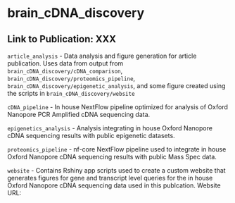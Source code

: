 # brain_cDNA_discovery


## Link to Publication: XXX

`article_analysis` - Data analysis and figure generation for article publication. Uses data from output from `brain_cDNA_discovery/cDNA_comparison`, `brain_cDNA_discovery/proteomics_pipeline`, `brain_cDNA_discovery/epigenetic_analysis`, and some figure created using the scripts in `brain_cDNA_discovery/website`



`cDNA_pipeline` - In house NextFlow pipeline optimized for analysis of Oxford Nanopore PCR Amplified cDNA sequencing data.


`epigenetics_analysis` - Analysis integrating in house Oxford Nanopore cDNA sequencing results with public epigenetic datasets.


`proteomics_pipeline` - nf-core NextFlow pipeline used to integrate in house Oxford Nanopore cDNA sequencing results with public Mass Spec data.

`website` - Contains Rshiny app scripts used to create a custom website that generates figures for gene and transcript level queries for the in house Oxford Nanopore cDNA sequencing data used in this publcation. Website URL: 






